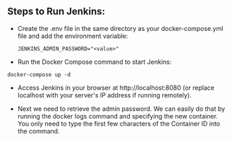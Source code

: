 ## Steps to Run Jenkins:

- Create the .env file in the same directory as your docker-compose.yml file and add the environment variable:

  `JENKINS_ADMIN_PASSWORD="<value>"`

- Run the Docker Compose command to start Jenkins:

`docker-compose up -d`

- Access Jenkins in your browser at http://localhost:8080 (or replace localhost with your server's IP address if running remotely).

- Next we need to retrieve the admin password. We can easily do that by running the docker logs command and specifying the new container. You only need to type the first few characters of the Container ID into the command.

